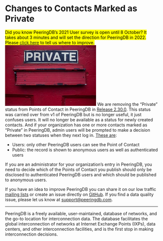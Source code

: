 # Changes to Contacts Marked as Private
<mark>Did you know PeeringDB’s 2021 User survey is open until 8 October? It takes about 3 minutes and will set the direction for PeeringDB in 2022. Please [click here](https://surveyhero.com/c/peeringdb2021usersurvey) to tell us where to improve.</mark>
![Photo by Dayne Topkin on Unsplash](images/dayne-topkin-private-signage-door-unsplash.jpg)
We are removing the “Private” status from Points of Contact in PeeringDB in [Release 2.30.0](/release_notes/#release-2300). This status was carried over from v1 of PeeringDB but is no longer useful, it just confuses users. It will no longer be available as a status for newly created contacts. And if your organization has one or more contacts marked as “Private” in PeeringDB, admin users will be prompted to make a decision between two statuses when they next log in. [These are](/howto/manage-permissions/):

* Users: only other PeeringDB users can see the Point of Contact
* Public: the record is shown to anonymous users as well as authenticated users

If you are an administrator for your organization’s entry in PeeringDB, you need to decide which of the Points of Contact you publish should only be disclosed to authenticated PeeringDB users and which should be published to anonymous users.

If you have an idea to improve PeeringDB you can share it on our low traffic [mailing lists](https://docs.peeringdb.com/#mailing-lists) or create an issue directly on [GitHub](https://github.com/peeringdb/peeringdb/issues). If you find a data quality issue, please let us know at [support@peeringdb.com](mailto:support@peeringdb.com).

--- 

PeeringDB is a freely available, user-maintained, database of networks, and the go-to location for interconnection data. The database facilitates the global interconnection of networks at Internet Exchange Points (IXPs), data centers, and other interconnection facilities, and is the first stop in making interconnection decisions.
